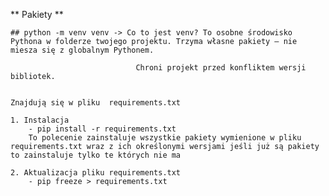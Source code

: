 ** Pakiety **

    ## python -m venv venv -> Co to jest venv? To osobne środowisko Pythona w folderze twojego projektu. Trzyma własne pakiety — nie miesza się z globalnym Pythonem. 

                                Chroni projekt przed konfliktem wersji bibliotek.


    Znajdują się w pliku  requirements.txt

    1. Instalacja
        - pip install -r requirements.txt
        To polecenie zainstaluje wszystkie pakiety wymienione w pliku requirements.txt wraz z ich określonymi wersjami jeśli już są pakiety to zainstaluje tylko te których nie ma

    2. Aktualizacja pliku requirements.txt
        - pip freeze > requirements.txt
